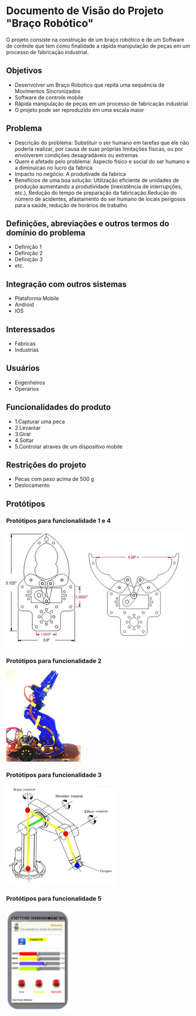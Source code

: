 # Documento de Visão do Projeto "Braço Robótico"

O projeto consiste na construção de um braço robótico e de um Software de controle que tem como finalidade a rápida manipulação de peças em um processo de fabricação industrial. 

## Objetivos

* Desenvolver um Braço Robotico que repita uma sequência de Movimentos Sincronizados
* Software de controle mobile
* Rápida manipulação de peças em um processo de fabricação industrial
* O projeto pode ser reproduzido em uma escala maior



## Problema

* Descrição do problema: Substituir o ser humano em tarefas que ele não poderia realizar, por causa de suas próprias limitações físicas, ou por envolverem condições desagradáveis ou extremas
* Quem é afetado pelo problema: Aspecto fisico e social do ser humano e a diminuicao no lucro da fabrica
* Impacto no negócio: A produtivade da fabrica
* Benefícios de uma boa solução: Utilização eficiente de unidades de produção aumentando a produtividade (inexistência de interrupções, etc.), Redução do tempo de preparação da fabricação.Redução do número de acidentes, afastamento do ser humano de locais perigosos para a saúde, redução de horários de trabalho 


## Definições, abreviações e outros termos do domínio do problema

* Definição 1
* Definição 2
* Definição 3
* etc.

## Integração com outros sistemas

* Plataforma Mobile
* Android
* IOS

## Interessados

* Fabricas 
* Industrias 

 
## Usuários

* Engenheiros 
* Operarios

## Funcionalidades do produto

* 1.Capturar uma peca 
* 2.Levantar 
* 3.Girar
* 4.Soltar 
* 5.Controlar atraves de um dispositivo mobile 

## Restrições do projeto

* Pecas com peso acima de 500 g
* Deslocamento   

## Protótipos

### Protótipos para funcionalidade 1 e 4

![](garra-func1.jpg)



### Protótipos para funcionalidade 2

![](Funlevantar.jpg)

### Protótipos para funcionalidade 3
![](4dof-robot.jpg)

### Protótipos para funcionalidade 5


![](control.PNG)

